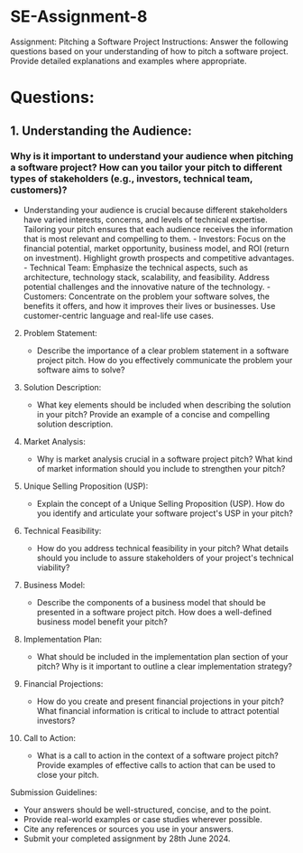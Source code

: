 # SE-Assignment-8
 Assignment: Pitching a Software Project
 Instructions:
Answer the following questions based on your understanding of how to pitch a software project. Provide detailed explanations and examples where appropriate.

# Questions:

## 1. Understanding the Audience:
 ### Why is it important to understand your audience when pitching a software project? How can you tailor your pitch to different types of stakeholders (e.g., investors, technical team, customers)?
   - Understanding your audience is crucial because different stakeholders have varied interests, concerns, and levels of technical expertise. Tailoring your pitch ensures that each audience receives the information that is most relevant and compelling to them.
    - Investors: Focus on the financial potential, market opportunity, business model, and ROI (return on investment). Highlight growth prospects and competitive advantages.
    - Technical Team: Emphasize the technical aspects, such as architecture, technology stack, scalability, and feasibility. Address potential challenges and the innovative nature of the technology.
    - Customers: Concentrate on the problem your software solves, the benefits it offers, and how it improves their lives or businesses. Use customer-centric language and real-life use cases.

2. Problem Statement:
   - Describe the importance of a clear problem statement in a software project pitch. How do you effectively communicate the problem your software aims to solve?

3. Solution Description:
   - What key elements should be included when describing the solution in your pitch? Provide an example of a concise and compelling solution description.

4. Market Analysis:
   - Why is market analysis crucial in a software project pitch? What kind of market information should you include to strengthen your pitch?

5. Unique Selling Proposition (USP):
   - Explain the concept of a Unique Selling Proposition (USP). How do you identify and articulate your software project's USP in your pitch?

6. Technical Feasibility:
   - How do you address technical feasibility in your pitch? What details should you include to assure stakeholders of your project's technical viability?

7. Business Model:
   - Describe the components of a business model that should be presented in a software project pitch. How does a well-defined business model benefit your pitch?

8. Implementation Plan:
   - What should be included in the implementation plan section of your pitch? Why is it important to outline a clear implementation strategy?

9. Financial Projections:
   - How do you create and present financial projections in your pitch? What financial information is critical to include to attract potential investors?

10. Call to Action:
    - What is a call to action in the context of a software project pitch? Provide examples of effective calls to action that can be used to close your pitch.

 Submission Guidelines:
- Your answers should be well-structured, concise, and to the point.
- Provide real-world examples or case studies wherever possible.
- Cite any references or sources you use in your answers.
- Submit your completed assignment by 28th June 2024.


